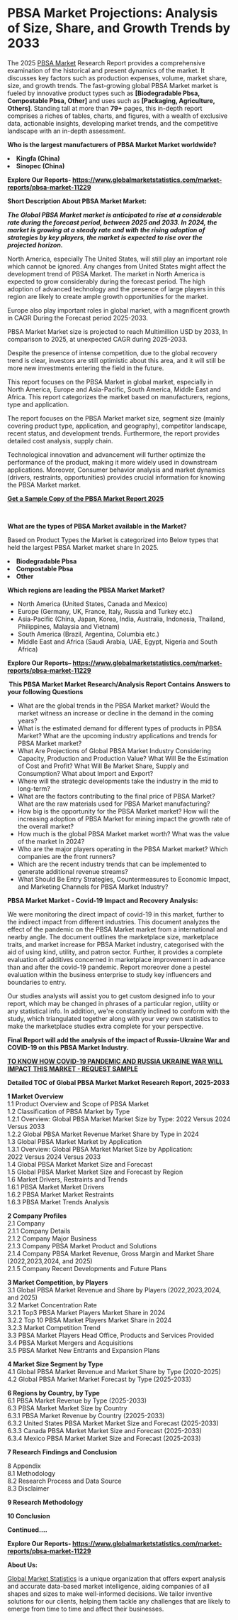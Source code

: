 <H1>PBSA Market Projections: Analysis of Size, Share, and Growth Trends by 2033</H1><p>The 2025 <a href="https://www.globalmarketstatistics.com/market-reports/pbsa-market-11229">PBSA Market</a> Research Report provides a comprehensive examination of the historical and present dynamics of the market. It discusses key factors such as production expenses, volume, market share, size, and growth trends. The fast-growing global PBSA Market market is fueled by innovative product types such as <strong>[Biodegradable Pbsa, Compostable Pbsa, Other]</strong> and uses such as <strong>[Packaging, Agriculture, Others]</strong>. Standing tall at more than <strong>79+</strong> pages, this in-depth report comprises a riches of tables, charts, and figures, with a wealth of exclusive data, actionable insights, developing market trends, and the competitive landscape with an in-depth assessment.</p><p><strong>Who is the largest manufacturers of PBSA Market Market worldwide?</strong></p><p><strong><li>Kingfa (China)<li>Sinopec (China)</strong></p><p><strong>Explore Our Reports-&nbsp;<a href="https://wordhtml.com/">https://www.globalmarketstatistics.com/market-reports/pbsa-market-11229</a></strong></p><p><strong>Short Description About PBSA Market Market:</strong></p><p><strong><em>The Global PBSA Market market is anticipated to rise at a considerable rate during the forecast period, between 2025 and 2033. In 2024, the market is growing at a steady rate and with the rising adoption of strategies by key players, the market is expected to rise over the projected horizon.</em></strong></p><p>North America, especially The United States, will still play an important role which cannot be ignored. Any changes from United States might affect the development trend of PBSA Market. The market in North America is expected to grow considerably during the forecast period. The high adoption of advanced technology and the presence of large players in this region are likely to create ample growth opportunities for the market.</p><p>Europe also play important roles in global market, with a magnificent growth in CAGR During the Forecast period 2025-2033.</p><p>PBSA Market Market size is projected to reach Multimillion USD by 2033, In comparison to 2025, at unexpected CAGR during 2025-2033.</p><p>Despite the presence of intense competition, due to the global recovery trend is clear, investors are still optimistic about this area, and it will still be more new investments entering the field in the future.</p><p>This report focuses on the PBSA Market in global market, especially in North America, Europe and Asia-Pacific, South America, Middle East and Africa. This report categorizes the market based on manufacturers, regions, type and application.</p><p>The report focuses on the PBSA Market market size, segment size (mainly covering product type, application, and geography), competitor landscape, recent status, and development trends. Furthermore, the report provides detailed cost analysis, supply chain.</p><p>Technological innovation and advancement will further optimize the performance of the product, making it more widely used in downstream applications. Moreover, Consumer behavior analysis and market dynamics (drivers, restraints, opportunities) provides crucial information for knowing the PBSA Market market.</p><p><strong><a href="https://www.globalmarketstatistics.com/market-reports/pbsa-market-11229">Get a Sample Copy of the PBSA Market Report 2025</a></strong></p><p>&nbsp;</p><p><strong>What are the types of PBSA Market available in the Market?</strong></p><p>Based on Product Types the Market is categorized into Below types that held the largest PBSA Market market share In 2025.</p><p><strong><li>Biodegradable Pbsa<li>Compostable Pbsa<li>Other</strong></p><p><strong>Which regions are leading the PBSA Market Market?</strong></p><ul><li>North America (United States, Canada and Mexico)</li><li>Europe (Germany, UK, France, Italy, Russia and Turkey etc.)</li><li>Asia-Pacific (China, Japan, Korea, India, Australia, Indonesia, Thailand, Philippines, Malaysia and Vietnam)</li><li>South America (Brazil, Argentina, Columbia etc.)</li><li>Middle East and Africa (Saudi Arabia, UAE, Egypt, Nigeria and South Africa)</li></ul><p><strong>Explore Our Reports&ndash;&nbsp;<a href="https://www.globalmarketstatistics.com/market-reports/pbsa-market-11229">https://www.globalmarketstatistics.com/market-reports/pbsa-market-11229</a></strong></p><p><strong>&nbsp;This PBSA Market Market Research/Analysis Report Contains Answers to your following Questions</strong></p><ul><li>What are the global trends in the PBSA Market market? Would the market witness an increase or decline in the demand in the coming years?</li><li>What is the estimated demand for different types of products in PBSA Market? What are the upcoming industry applications and trends for PBSA Market market?</li><li>What Are Projections of Global PBSA Market Industry Considering Capacity, Production and Production Value? What Will Be the Estimation of Cost and Profit? What Will Be Market Share, Supply and Consumption? What about Import and Export?</li><li>Where will the strategic developments take the industry in the mid to long-term?</li><li>What are the factors contributing to the final price of PBSA Market? What are the raw materials used for PBSA Market manufacturing?</li><li>How big is the opportunity for the PBSA Market market? How will the increasing adoption of PBSA Market for mining impact the growth rate of the overall market?</li><li>How much is the global PBSA Market market worth? What was the value of the market In 2024?</li><li>Who are the major players operating in the PBSA Market market? Which companies are the front runners?</li><li>Which are the recent industry trends that can be implemented to generate additional revenue streams?</li><li>What Should Be Entry Strategies, Countermeasures to Economic Impact, and Marketing Channels for PBSA Market Industry?</li></ul><p><strong>PBSA Market Market - Covid-19 Impact and Recovery Analysis:</strong></p><p>We were monitoring the direct impact of covid-19 in this market, further to the indirect impact from different industries. This document analyzes the effect of the pandemic on the PBSA Market market from a international and nearby angle. The document outlines the marketplace size, marketplace traits, and market increase for PBSA Market industry, categorised with the aid of using kind, utility, and patron sector. Further, it provides a complete evaluation of additives concerned in marketplace improvement in advance than and after the covid-19 pandemic. Report moreover done a pestel evaluation within the business enterprise to study key influencers and boundaries to entry.</p><p>Our studies analysts will assist you to get custom designed info to your report, which may be changed in phrases of a particular region, utility or any statistical info. In addition, we're constantly inclined to conform with the study, which triangulated together along with your very own statistics to make the marketplace studies extra complete for your perspective.</p><p><strong>Final Report will add the analysis of the impact of Russia-Ukraine War and COVID-19 on this PBSA Market Industry.</strong></p><p><strong><a href="https://www.globalmarketstatistics.com/market-reports/pbsa-market-11229">TO KNOW HOW COVID-19 PANDEMIC AND RUSSIA UKRAINE WAR WILL IMPACT THIS MARKET - REQUEST SAMPLE</a></strong></p><p><strong>Detailed TOC of Global PBSA Market Market Research Report, 2025-2033</strong></p><p><strong>1 Market Overview</strong><br /> 1.1 Product Overview and Scope of PBSA Market<br /> 1.2 Classification of PBSA Market by Type<br /> 1.2.1 Overview: Global PBSA Market Market Size by Type: 2022&nbsp;Versus 2024 Versus 2033<br /> 1.2.2 Global PBSA Market Revenue Market Share by Type in 2024<br /> 1.3 Global PBSA Market Market by Application<br /> 1.3.1 Overview: Global PBSA Market Market Size by Application: 2022&nbsp;Versus 2024 Versus 2033<br /> 1.4 Global PBSA Market Market Size and Forecast<br /> 1.5 Global PBSA Market Market Size and Forecast by Region<br /> 1.6 Market Drivers, Restraints and Trends<br /> 1.6.1 PBSA Market Market Drivers<br /> 1.6.2 PBSA Market Market Restraints<br /> 1.6.3 PBSA Market Trends Analysis</p><p><strong>2 Company Profiles</strong><br /> 2.1 Company<br /> 2.1.1 Company Details<br /> 2.1.2 Company Major Business<br /> 2.1.3 Company PBSA Market Product and Solutions<br /> 2.1.4 Company PBSA Market Revenue, Gross Margin and Market Share (2022,2023,2024, and 2025)<br /> 2.1.5 Company Recent Developments and Future Plans</p><p><strong>3 Market Competition, by Players</strong><br /> 3.1 Global PBSA Market Revenue and Share by Players (2022,2023,2024, and 2025)<br /> 3.2 Market Concentration Rate<br /> 3.2.1 Top3 PBSA Market Players Market Share in 2024<br /> 3.2.2 Top 10 PBSA Market Players Market Share in 2024<br /> 3.2.3 Market Competition Trend<br /> 3.3 PBSA Market Players Head Office, Products and Services Provided<br /> 3.4 PBSA Market Mergers and Acquisitions<br /> 3.5 PBSA Market New Entrants and Expansion Plans</p><p><strong>4 Market Size Segment by Type</strong><br /> 4.1 Global PBSA Market Revenue and Market Share by Type (2020-2025)<br /> 4.2 Global PBSA Market Market Forecast by Type (2025-2033)</p><p><strong>6 Regions by Country, by Type</strong><br /> 6.1 PBSA Market Revenue by Type (2025-2033)<br /> 6.3 PBSA Market Market Size by Country<br /> 6.3.1 PBSA Market Revenue by Country (22025-2033)<br /> 6.3.2 United States PBSA Market Market Size and Forecast (2025-2033)<br /> 6.3.3 Canada PBSA Market Market Size and Forecast (2025-2033)<br /> 6.3.4 Mexico PBSA Market Market Size and Forecast (2025-2033)</p><p><strong>7 Research Findings and Conclusion</strong></p><p>8 Appendix<br /> 8.1 Methodology<br /> 8.2 Research Process and Data Source<br /> 8.3 Disclaimer</p><p><strong>9 Research Methodology</strong></p><p><strong>10 Conclusion</strong></p><p><strong>Continued&hellip;.</strong></p><p><strong>Explore Our Reports-&nbsp;<a href="PBSA Market">https://www.globalmarketstatistics.com/market-reports/pbsa-market-11229</a></strong></p><p><strong>About Us:</strong></p><p><a href="https://www.globalmarketstatistics.com/">Global Market Statistics</a>&nbsp;is a unique organization that offers expert analysis and accurate data-based market intelligence, aiding companies of all shapes and sizes to make well-informed decisions. We tailor inventive solutions for our clients, helping them tackle any challenges that are likely to emerge from time to time and affect their businesses.</p><p>&nbsp;</p>
